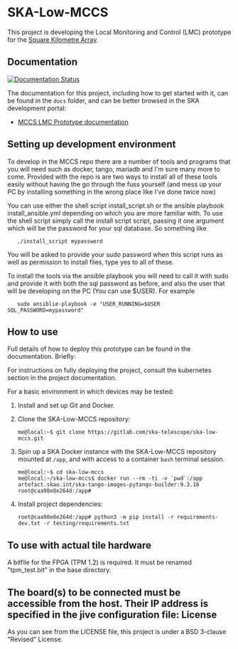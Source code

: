 SKA-Low-MCCS
============

This project is developing the Local Monitoring and Control (LMC) prototype for the [Square Kilometre Array](https://skatelescope.org/).

Documentation
-------------

[![Documentation Status](https://readthedocs.org/projects/ska-telescope-ska-low-mccs/badge/?version=latest)](https://developer.skatelescope.org/projects/ska-low-mccs/en/master/?badge=latest)

The documentation for this project, including how to get started with it, can be found in the `docs` folder, and can be better browsed in the SKA development portal:

* [MCCS LMC Prototype documentation](https://developer.skatelescope.org/projects/ska-low-mccs/en/latest/index.html "SKA Developer Portal: MCCS LMC Prototype documentation")

Setting up development environment
----------

To develop in the MCCS repo there are a number of tools and programs that you will need
such as docker, tango, mariadb and I'm sure many more to come.
Provided with the repo is are two ways to install all of these tools easily
without having the go through the fuss yourself (and mess up your PC by
installing something in the wrong place like I've done twice now)

You can use either the shell script install_script.sh or the ansible playbook
install_ansible.yml depending on which you are more familiar with.
To use the shell script simply call the install script script, passing it one argument
which will be the password for your sql database. So something like

       ./install_script mypassword

You will be asked to provide your sudo password when this script runs as well as
permission to install files, type yes to all of these.

To install the tools via the ansible playbook you will need to call it with sudo
and provide it with both the sql password as before, and also the user that will
be developing on the PC (You can use $USER). For example

       sudo ansiblie-playbook -e "USER_RUNNING=$USER SQL_PASSWORD=mypassword"

How to use
----------

Full details of how to deploy this prototype can be found in the documentation. Briefly:

For instructions on fully deploying the project, consult the kubernetes
section in the project documentation.

For a basic environment in which devices may be tested:

1. Install and set up Git and Docker.

2. Clone the SKA-Low-MCCS repository:

       me@local:~$ git clone https://gitlab.com/ska-telescope/ska-low-mccs.git

3. Spin up a SKA Docker instance with the SKA-Low-MCCS repository
   mounted at ``/app``, and with access to a container ``bash``
   terminal session.

       me@local:~$ cd ska-low-mccs
       me@local:~/ska-low-mccs$ docker run --rm -ti -v `pwd`:/app artefact.skao.int/ska-tango-images-pytango-builder:9.3.16
       root@caa98e8e264d:/app#

4. Install project dependencies:

       root@caa98e8e264d:/app# python3 -m pip install -r requirements-dev.txt -r testing/requirements.txt

To use with actual tile hardware 
---------------------------

A bitfile for the FPGA (TPM 1.2) is required. It must be renamed "tpm_test.bit"
in the base directory.

The board(s) to be connected must be accessible from the host. Their IP 
address is specified in the jive configuration file: 
License
-------

As you can see from the LICENSE file, this project is under a BSD
3-clause "Revised" License.
